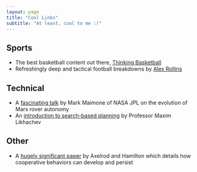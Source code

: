 ```yaml
---
layout: page
title: "Cool Links"
subtitle: "At least, cool to me :)"
---
```


## Sports
- The best basketball content out there, [Thinking Basketball](https://www.youtube.com/c/ThinkingBasketball)
- Refreshingly deep and tactical football breakdowns by [Alex Rollins](https://www.youtube.com/c/AlexRollinsNFL)

## Technical
- A [fascinating talk](https://nescacademy.nasa.gov/video/62a838b3d8a54a9095dffbba69da76701d) by Mark Maimone of NASA JPL on the evolution of Mars rover autonomy
- An [introduction to search-based planning](https://www.youtube.com/watch?v=fpMLHNCnC_A) by Professor Maxim Likhachev

## Other
- A [hugely significant paper](http://math.uchicago.edu/~shmuel/Modeling/Axelrod%20and%20Hamilton.pdf) by Axelrod and Hamilton which details how cooperative behaviors can develop and persist